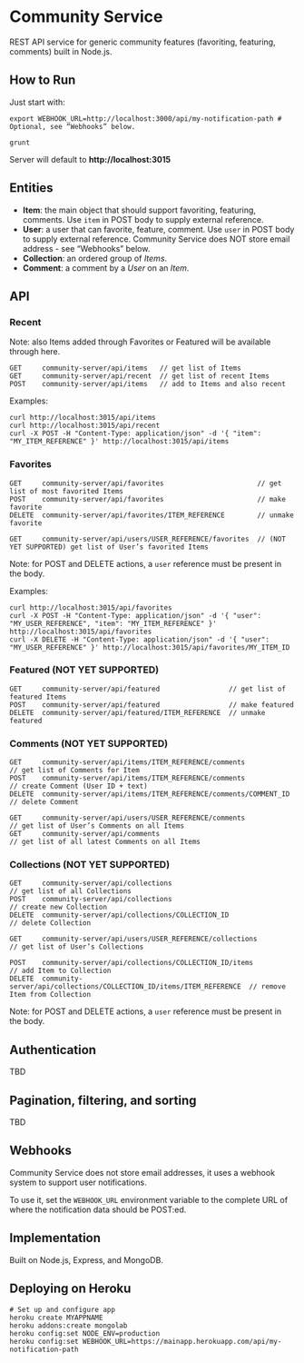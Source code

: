 # Community Service

REST API service for generic community features (favoriting, featuring, comments) built in Node.js.


## How to Run

Just start with:

	export WEBHOOK_URL=http://localhost:3000/api/my-notification-path # Optional, see “Webhooks” below.

	grunt

Server will default to **http://localhost:3015**


## Entities

* **Item**: the main object that should support favoriting, featuring, comments. Use `item` in POST body to supply external reference.
* **User**: a user that can favorite, feature, comment. Use `user` in POST body to supply external reference. Community Service does NOT store email address - see “Webhooks” below.
* **Collection**: an ordered group of *Items*.
* **Comment**: a comment by a *User* on an *Item*.


## API

### Recent

Note: also Items added through Favorites or Featured will be available through here.

	GET     community-server/api/items   // get list of Items
	GET     community-server/api/recent  // get list of recent Items
	POST    community-server/api/items   // add to Items and also recent

Examples:

	curl http://localhost:3015/api/items
	curl http://localhost:3015/api/recent
	curl -X POST -H "Content-Type: application/json" -d '{ "item": "MY_ITEM_REFERENCE" }' http://localhost:3015/api/items

### Favorites

	GET     community-server/api/favorites                       // get list of most favorited Items
	POST    community-server/api/favorites                       // make favorite
	DELETE  community-server/api/favorites/ITEM_REFERENCE        // unmake favorite

	GET     community-server/api/users/USER_REFERENCE/favorites  // (NOT YET SUPPORTED) get list of User’s favorited Items

Note: for POST and DELETE actions, a `user` reference must be present in the body.

Examples:

	curl http://localhost:3015/api/favorites
	curl -X POST -H "Content-Type: application/json" -d '{ "user": "MY_USER_REFERENCE", "item": "MY_ITEM_REFERENCE" }' http://localhost:3015/api/favorites
	curl -X DELETE -H "Content-Type: application/json" -d '{ "user": "MY_USER_REFERENCE" }' http://localhost:3015/api/favorites/MY_ITEM_ID

### Featured (NOT YET SUPPORTED)

	GET     community-server/api/featured                 // get list of featured Items
	POST    community-server/api/featured                 // make featured
	DELETE  community-server/api/featured/ITEM_REFERENCE  // unmake featured

### Comments (NOT YET SUPPORTED)

	GET     community-server/api/items/ITEM_REFERENCE/comments             // get list of Comments for Item
	POST    community-server/api/items/ITEM_REFERENCE/comments             // create Comment (User ID + text)
	DELETE  community-server/api/items/ITEM_REFERENCE/comments/COMMENT_ID  // delete Comment

	GET     community-server/api/users/USER_REFERENCE/comments             // get list of User’s Comments on all Items
	GET     community-server/api/comments                                  // get list of all latest Comments on all Items

### Collections (NOT YET SUPPORTED)

	GET     community-server/api/collections                                     // get list of all Collections
	POST    community-server/api/collections                                     // create new Collection
	DELETE  community-server/api/collections/COLLECTION_ID                       // delete Collection

	GET     community-server/api/users/USER_REFERENCE/collections                // get list of User’s Collections

	POST    community-server/api/collections/COLLECTION_ID/items                 // add Item to Collection
	DELETE  community-server/api/collections/COLLECTION_ID/items/ITEM_REFERENCE  // remove Item from Collection

Note: for POST and DELETE actions, a `user` reference must be present in the body.


## Authentication

TBD


## Pagination, filtering, and sorting

TBD


## Webhooks

Community Service does not store email addresses, it uses a webhook system to support user notifications.

To use it, set the `WEBHOOK_URL` environment variable to the complete URL of where the notification data should be POST:ed.


## Implementation

Built on Node.js, Express, and MongoDB.


## Deploying on Heroku

	# Set up and configure app
	heroku create MYAPPNAME
	heroku addons:create mongolab
	heroku config:set NODE_ENV=production
	heroku config:set WEBHOOK_URL=https://mainapp.herokuapp.com/api/my-notification-path
